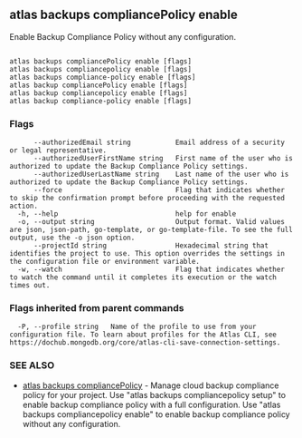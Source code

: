 ## atlas backups compliancePolicy enable

Enable Backup Compliance Policy without any configuration.



```

atlas backups compliancePolicy enable [flags]
atlas backups compliancepolicy enable [flags]
atlas backups compliance-policy enable [flags]
atlas backup compliancePolicy enable [flags]
atlas backup compliancepolicy enable [flags]
atlas backup compliance-policy enable [flags]
```



### Flags

```
      --authorizedEmail string           Email address of a security or legal representative.
      --authorizedUserFirstName string   First name of the user who is authorized to update the Backup Compliance Policy settings.
      --authorizedUserLastName string    Last name of the user who is authorized to update the Backup Compliance Policy settings.
      --force                            Flag that indicates whether to skip the confirmation prompt before proceeding with the requested action.
  -h, --help                             help for enable
  -o, --output string                    Output format. Valid values are json, json-path, go-template, or go-template-file. To see the full output, use the -o json option.
      --projectId string                 Hexadecimal string that identifies the project to use. This option overrides the settings in the configuration file or environment variable.
  -w, --watch                            Flag that indicates whether to watch the command until it completes its execution or the watch times out.

```


### Flags inherited from parent commands

```
  -P, --profile string   Name of the profile to use from your configuration file. To learn about profiles for the Atlas CLI, see https://dochub.mongodb.org/core/atlas-cli-save-connection-settings.

```

### SEE ALSO


* [atlas backups compliancePolicy](atlas_backups_compliancePolicy.md)	- Manage cloud backup compliance policy for your project. Use "atlas backups compliancepolicy setup" to enable backup compliance policy with a full configuration. Use "atlas backups compliancepolicy enable" to enable backup compliance policy without any configuration.



